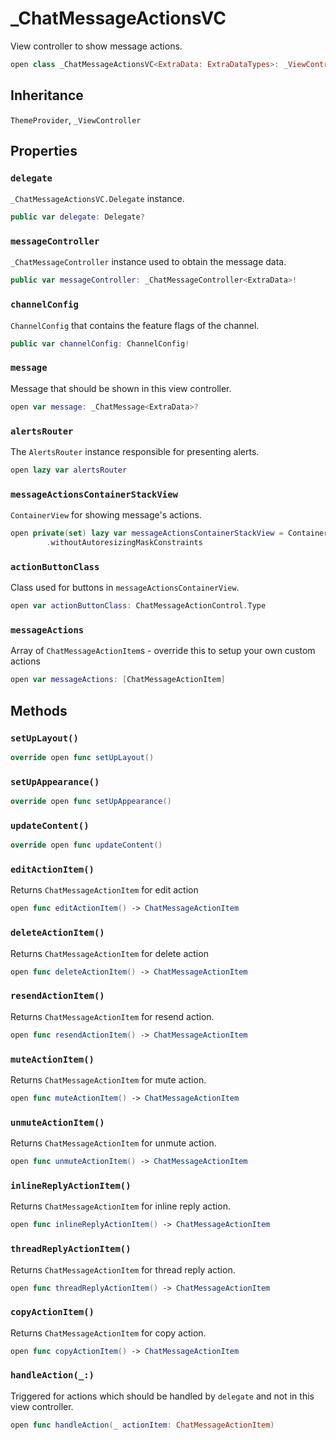 # \_ChatMessageActionsVC

View controller to show message actions.

``` swift
open class _ChatMessageActionsVC<ExtraData: ExtraDataTypes>: _ViewController, ThemeProvider 
```

## Inheritance

`ThemeProvider`, `_ViewController`

## Properties

### `delegate`

`_ChatMessageActionsVC.Delegate` instance.

``` swift
public var delegate: Delegate?
```

### `messageController`

`_ChatMessageController` instance used to obtain the message data.

``` swift
public var messageController: _ChatMessageController<ExtraData>!
```

### `channelConfig`

`ChannelConfig` that contains the feature flags of the channel.

``` swift
public var channelConfig: ChannelConfig!
```

### `message`

Message that should be shown in this view controller.

``` swift
open var message: _ChatMessage<ExtraData>? 
```

### `alertsRouter`

The `AlertsRouter` instance responsible for presenting alerts.

``` swift
open lazy var alertsRouter 
```

### `messageActionsContainerStackView`

`ContainerView` for showing message's actions.

``` swift
open private(set) lazy var messageActionsContainerStackView = ContainerStackView()
        .withoutAutoresizingMaskConstraints
```

### `actionButtonClass`

Class used for buttons in `messageActionsContainerView`.

``` swift
open var actionButtonClass: ChatMessageActionControl.Type 
```

### `messageActions`

Array of `ChatMessageActionItem`s - override this to setup your own custom actions

``` swift
open var messageActions: [ChatMessageActionItem] 
```

## Methods

### `setUpLayout()`

``` swift
override open func setUpLayout() 
```

### `setUpAppearance()`

``` swift
override open func setUpAppearance() 
```

### `updateContent()`

``` swift
override open func updateContent() 
```

### `editActionItem()`

Returns `ChatMessageActionItem` for edit action

``` swift
open func editActionItem() -> ChatMessageActionItem 
```

### `deleteActionItem()`

Returns `ChatMessageActionItem` for delete action

``` swift
open func deleteActionItem() -> ChatMessageActionItem 
```

### `resendActionItem()`

Returns `ChatMessageActionItem` for resend action.

``` swift
open func resendActionItem() -> ChatMessageActionItem 
```

### `muteActionItem()`

Returns `ChatMessageActionItem` for mute action.

``` swift
open func muteActionItem() -> ChatMessageActionItem 
```

### `unmuteActionItem()`

Returns `ChatMessageActionItem` for unmute action.

``` swift
open func unmuteActionItem() -> ChatMessageActionItem 
```

### `inlineReplyActionItem()`

Returns `ChatMessageActionItem` for inline reply action.

``` swift
open func inlineReplyActionItem() -> ChatMessageActionItem 
```

### `threadReplyActionItem()`

Returns `ChatMessageActionItem` for thread reply action.

``` swift
open func threadReplyActionItem() -> ChatMessageActionItem 
```

### `copyActionItem()`

Returns `ChatMessageActionItem` for copy action.

``` swift
open func copyActionItem() -> ChatMessageActionItem 
```

### `handleAction(_:)`

Triggered for actions which should be handled by `delegate` and not in this view controller.

``` swift
open func handleAction(_ actionItem: ChatMessageActionItem) 
```
